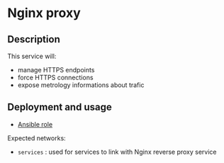 # Nginx proxy

## Description

This service will:
* manage HTTPS endpoints
* force HTTPS connections
* expose metrology informations about trafic


## Deployment and usage

* [Ansible role](https://gitlab.com/infopen/infrastructure/ansible-roles/ansible-role-nginx-proxy)

Expected networks:
* `services` : used for services to link with Nginx reverse proxy service
